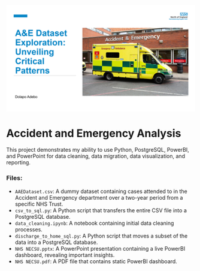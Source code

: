 ![header](header.png)

# Accident and Emergency Analysis

This project demonstrates my ability to use Python, PostgreSQL, PowerBI, and PowerPoint for data cleaning, data migration, data visualization, and reporting.

### Files:
- `AAEDataset.csv`: A dummy dataset containing cases attended to in the Accident and Emergency department over a two-year period from a specific NHS Trust.
- `csv_to_sql.py`: A Python script that transfers the entire CSV file into a PostgreSQL database.
- `data_cleaning.ipynb`: A notebook containing initial data cleaning processes.
- `discharge_to_home_sql.py`: A Python script that moves a subset of the data into a PostgreSQL database.
- `NHS NECSU.pptx`: A PowerPoint presentation containing a live PowerBI dashboard, revealing important insights.
- `NHS NECSU.pdf`: A PDF file that contains static PowerBI dashboard.
